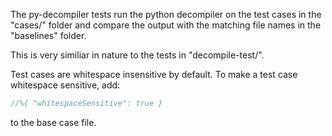 The py-decompiler tests run the python decompiler on the test cases in the "cases/" folder and compare the output with the matching file names in the "baselines" folder.

This is very similiar in nature to the tests in "decompile-test/".

Test cases are whitespace insensitive by default. To make a test case whitespace sensitive, add: 
```typescript
//%{ "whitespaceSensitive": true }
```
to the base case file.